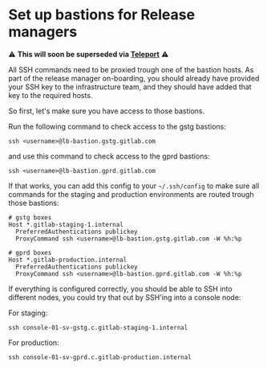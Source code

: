 # Set up bastions for Release managers

:warning: **This will soon be superseded via [Teleport](../teleport/Connect_to_Rails_Console_via_Teleport.md)** :warning:

All SSH commands need to be proxied trough one of the bastion
hosts. As part of the release manager on-boarding, you should already
have provided your SSH key to the infrastructure team, and they should
have added that key to the required hosts.

So first, let's make sure you have access to those bastions.

Run the following command to check access to the gstg bastions:

```
ssh <username>@lb-bastion.gstg.gitlab.com
```

and use this command to check access to the gprd bastions:

```
ssh <username>@lb-bastion.gprd.gitlab.com
```

If that works, you can add this config to your `~/.ssh/config` to make
sure all commands for the staging and production environments are
routed trough those bastions:

```
# gstg boxes
Host *.gitlab-staging-1.internal
  PreferredAuthentications publickey
  ProxyCommand ssh <username>@lb-bastion.gstg.gitlab.com -W %h:%p

# gprd boxes
Host *.gitlab-production.internal
  PreferredAuthentications publickey
  ProxyCommand ssh <username>@lb-bastion.gprd.gitlab.com -W %h:%p
```

If everything is configured correctly, you should be able to SSH into
different nodes, you could try that out by SSH'ing into a console
node:

For staging:

```
ssh console-01-sv-gstg.c.gitlab-staging-1.internal
```

For production:

```
ssh console-01-sv-gprd.c.gitlab-production.internal
```
